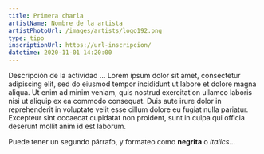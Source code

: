 ```yaml
---
title: Primera charla
artistName: Nombre de la artista
artistPhotoUrl: /images/artists/logo192.png
type: tipo
inscriptionUrl: https://url-inscripcion/
datetime: 2020-11-01 14:20:00
---
```


Descripción de la actividad ... Lorem ipsum dolor sit amet, consectetur
adipiscing elit, sed do eiusmod tempor incididunt ut labore et dolore
magna aliqua. Ut enim ad minim veniam, quis nostrud exercitation
ullamco laboris nisi ut aliquip ex ea commodo consequat. Duis aute
irure dolor in reprehenderit in voluptate velit esse cillum dolore eu
fugiat nulla pariatur. Excepteur sint occaecat cupidatat non proident,
sunt in culpa qui officia deserunt mollit anim id est laborum.

Puede tener un segundo párrafo, y formateo como **negrita** o _italics_...
